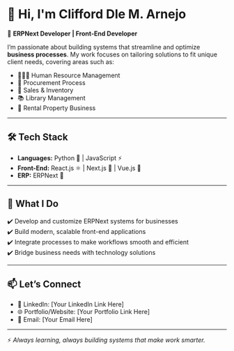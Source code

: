 # 👋 Hi, I'm Clifford Dle M. Arnejo  

🚀 **ERPNext Developer | Front-End Developer**  

I’m passionate about building systems that streamline and optimize **business processes**. My work focuses on tailoring solutions to fit unique client needs, covering areas such as:  

- 🧑‍🤝‍🧑 Human Resource Management  
- 🛒 Procurement Process  
- 💼 Sales & Inventory  
- 📚 Library Management  
- 🏢 Rental Property Business  

---

## 🛠️ Tech Stack  

- **Languages:** Python 🐍 | JavaScript ⚡  
- **Front-End:** React.js ⚛️ | Next.js 🔗 | Vue.js 🌿  
- **ERP:** ERPNext 🧩  

---

## 🌟 What I Do  

✔️ Develop and customize ERPNext systems for businesses  
✔️ Build modern, scalable front-end applications  
✔️ Integrate processes to make workflows smooth and efficient  
✔️ Bridge business needs with technology solutions  

---

## 📫 Let’s Connect  

- 💼 LinkedIn: [Your LinkedIn Link Here]  
- 🌐 Portfolio/Website: [Your Portfolio Link Here]  
- 📧 Email: [Your Email Here]  

---

⚡ *Always learning, always building systems that make work smarter.*  
